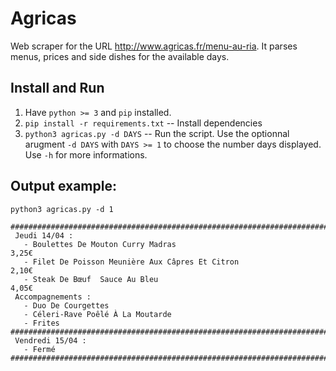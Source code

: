 # Agricas
Web scraper for the URL http://www.agricas.fr/menu-au-ria. It parses menus, prices and side dishes for the available days.

## Install and Run
1. Have `python >= 3` and `pip` installed.
2. `pip install -r requirements.txt` -- Install dependencies
3. `python3 agricas.py -d DAYS` -- Run the script. Use the optionnal arugment `-d DAYS` with `DAYS >= 1` to choose the number days displayed. 
Use `-h` for more informations.

## Output example:
`python3 agricas.py -d 1`
```
##########################################################################################
 Jeudi 14/04 :
   - Boulettes De Mouton Curry Madras                                                 3,25€ 
   - Filet De Poisson Meunière Aux Câpres Et Citron                                   2,10€ 
   - Steak De Bœuf  Sauce Au Bleu                                                     4,05€ 
 Accompagnements :
   - Duo De Courgettes                                                                
   - Céleri-Rave Poêlé À La Moutarde                                                  
   - Frites                                                                           
##########################################################################################
 Vendredi 15/04 :
   - Fermé                                                                                  
##########################################################################################
```